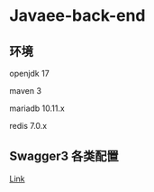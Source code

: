 # Javaee-back-end

## 环境
openjdk 17

maven 3

mariadb 10.11.x

redis 7.0.x

## Swagger3 各类配置
<a href="https://blog.csdn.net/weixin_42759726/article/details/111850907">Link</a>
